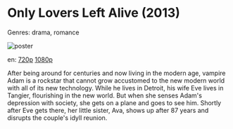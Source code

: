 # Only Lovers Left Alive (2013)

Genres: drama, romance

![poster](http://image.tmdb.org/t/p/w500/AfIr2ZUwAW3E5qBPfrJGDyKufAl.jpg)

en:
  [720p](magnet:?xt=urn:btih:F657A55A772D042D445DDD25A61AAEAC3FFCC462&tr=udp://glotorrents.pw:6969/announce&tr=udp://tracker.opentrackr.org:1337/announce&tr=udp://torrent.gresille.org:80/announce&tr=udp://tracker.openbittorrent.com:80&tr=udp://tracker.coppersurfer.tk:6969&tr=udp://tracker.leechers-paradise.org:6969&tr=udp://p4p.arenabg.ch:1337&tr=udp://tracker.internetwarriors.net:1337)
  [1080p](magnet:?xt=urn:btih:923867F9CF81F800F70A82B1A8965AC0E9617651&tr=udp://glotorrents.pw:6969/announce&tr=udp://tracker.opentrackr.org:1337/announce&tr=udp://torrent.gresille.org:80/announce&tr=udp://tracker.openbittorrent.com:80&tr=udp://tracker.coppersurfer.tk:6969&tr=udp://tracker.leechers-paradise.org:6969&tr=udp://p4p.arenabg.ch:1337&tr=udp://tracker.internetwarriors.net:1337)
  


After being around for centuries and now living in the modern age, vampire Adam is a rockstar that cannot grow accustomed to the new modern world with all of its new technology. While he lives in Detroit, his wife Eve lives in Tangier, flourishing in the new world. But when she senses Adam's depression with society, she gets on a plane and goes to see him. Shortly after Eve gets there, her little sister, Ava, shows up after 87 years and disrupts the couple's idyll reunion.